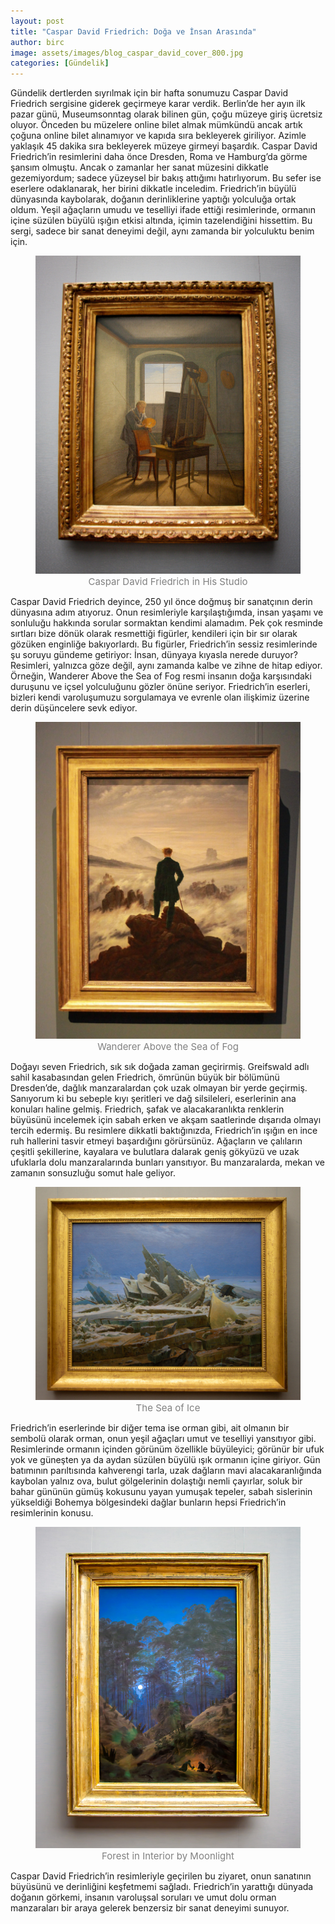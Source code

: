 ```yaml
---
layout: post
title: "Caspar David Friedrich: Doğa ve İnsan Arasında"
author: birc
image: assets/images/blog_caspar_david_cover_800.jpg
categories: [Gündelik]
---
```


Gündelik dertlerden sıyrılmak için bir hafta sonumuzu Caspar David Friedrich sergisine giderek geçirmeye karar verdik. Berlin’de her ayın ilk pazar günü, Museumsonntag olarak bilinen gün, çoğu müzeye giriş ücretsiz oluyor. Önceden bu müzelere online bilet almak mümkündü ancak artık çoğuna online bilet alınamıyor ve kapıda sıra bekleyerek giriliyor. Azimle yaklaşık 45 dakika sıra bekleyerek müzeye girmeyi başardık. Caspar David Friedrich’in resimlerini daha önce Dresden, Roma ve Hamburg’da görme şansım olmuştu. Ancak o zamanlar her sanat müzesini dikkatle gezemiyordum; sadece yüzeysel bir bakış attığımı hatırlıyorum. Bu sefer ise eserlere odaklanarak, her birini dikkatle inceledim. Friedrich’in büyülü dünyasında kaybolarak, doğanın derinliklerine yaptığı yolculuğa ortak oldum. Yeşil ağaçların umudu ve teselliyi ifade ettiği resimlerinde, ormanın içine süzülen büyülü ışığın etkisi altında, içimin tazelendiğini hissettim. Bu sergi, sadece bir sanat deneyimi değil, aynı zamanda bir yolculuktu benim için.

<div align="center">
<figure>
    <img src="../assets/images/blog_caspar_david/1.jpg" alt="Caspar David Friedrich in His Studio" width="600" >
    <figcaption style="color: gray; font-size: 15px;">Caspar David Friedrich in His Studio</figcaption>
</figure>
</div>

Caspar David Friedrich deyince, 250 yıl önce doğmuş bir sanatçının derin dünyasına adım atıyoruz. Onun resimleriyle karşılaştığımda, insan yaşamı ve sonluluğu hakkında sorular sormaktan kendimi alamadım. Pek çok resminde sırtları bize dönük olarak resmettiği figürler, kendileri için bir sır olarak gözüken enginliğe bakıyorlardı. Bu figürler, Friedrich’in sessiz resimlerinde şu soruyu gündeme getiriyor: İnsan, dünyaya kıyasla nerede duruyor? Resimleri, yalnızca göze değil, aynı zamanda kalbe ve zihne de hitap ediyor. Örneğin, Wanderer Above the Sea of Fog resmi insanın doğa karşısındaki duruşunu ve içsel yolculuğunu gözler önüne seriyor. Friedrich’in eserleri, bizleri kendi varoluşumuzu sorgulamaya ve evrenle olan ilişkimiz üzerine derin düşüncelere sevk ediyor.

<div align="center">
<figure>
    <img src="../assets/images/blog_caspar_david/3.jpg" alt="Wanderer Above the Sea of Fog" width="600" >
    <figcaption style="color: gray; font-size: 15px;">Wanderer Above the Sea of Fog</figcaption>
</figure>
</div>

Doğayı seven Friedrich, sık sık doğada zaman geçirirmiş. Greifswald adlı sahil kasabasından gelen Friedrich, ömrünün büyük bir bölümünü Dresden’de, dağlık manzaralardan çok uzak olmayan bir yerde geçirmiş. Sanıyorum ki bu sebeple kıyı şeritleri ve dağ silsileleri, eserlerinin ana konuları haline gelmiş. Friedrich, şafak ve alacakaranlıkta renklerin büyüsünü incelemek için sabah erken ve akşam saatlerinde dışarıda olmayı tercih edermiş. Bu resimlere dikkatli baktığınızda, Friedrich’in ışığın en ince ruh hallerini tasvir etmeyi başardığını görürsünüz. Ağaçların ve çalıların çeşitli şekillerine, kayalara ve bulutlara dalarak geniş gökyüzü ve uzak ufuklarla dolu manzaralarında bunları yansıtıyor. Bu manzaralarda, mekan ve zamanın sonsuzluğu somut hale geliyor.

<div align="center">
<figure>
    <img src="../assets/images/blog_caspar_david/4.jpg" alt="The Sea of Ice" width="600" >
    <figcaption style="color: gray; font-size: 15px;">The Sea of Ice</figcaption>
</figure>
</div>

Friedrich’in eserlerinde bir diğer tema ise orman gibi, ait olmanın bir sembolü olarak orman, onun yeşil ağaçları umut ve teselliyi yansıtıyor gibi. Resimlerinde ormanın içinden görünüm özellikle büyüleyici; görünür bir ufuk yok ve güneşten ya da aydan süzülen büyülü ışık ormanın içine giriyor. Gün batımının parıltısında kahverengi tarla, uzak dağların mavi alacakaranlığında kaybolan yalnız ova, bulut gölgelerinin dolaştığı nemli çayırlar, soluk bir bahar gününün gümüş kokusunu yayan yumuşak tepeler, sabah sislerinin yükseldiği Bohemya bölgesindeki dağlar bunların hepsi Friedrich’in resimlerinin konusu. 

<div align="center">
<figure>
    <img src="../assets/images/blog_caspar_david/2.jpg" alt="Forest in Interior by Moonlight" width="600" >
    <figcaption style="color: gray; font-size: 15px;">Forest in Interior by Moonlight</figcaption>
</figure>
</div>


Caspar David Friedrich’in resimleriyle geçirilen bu ziyaret, onun sanatının büyüsünü ve derinliğini keşfetmemi sağladı. Friedrich’in yarattığı dünyada doğanın görkemi, insanın varoluşsal soruları ve umut dolu orman manzaraları bir araya gelerek benzersiz bir sanat deneyimi sunuyor.